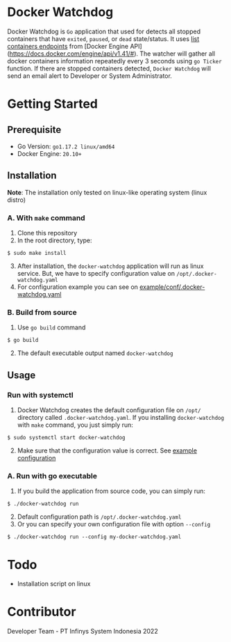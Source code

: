 # Docker Watchdog

Docker Watchdog is `Go` application that used for detects all stopped containers that have `exited`, `paused`, or `dead` state/status.
It uses [list containers endpoints](https://docs.docker.com/engine/api/v1.41/#operation/ContainerList) from
[Docker Engine API] (https://docs.docker.com/engine/api/v1.41/#).
The watcher will gather all docker containers information repeatedly every 3 seconds using `go Ticker` function.
If there are stopped containers detected, `Docker Watchdog` will send an email alert to Developer or System Administrator.

# Getting Started

## Prerequisite
* Go Version: `go1.17.2 linux/amd64`
* Docker Engine: `20.10+`

## Installation

**Note**: The installation only tested on linux-like operating system (linux distro)

### A. With `make` command
1. Clone this repository
2. In the root directory, type:

```shell
$ sudo make install
```
3. After installation, the `docker-watchdog` application will run as linux service. But, we have to specify configuration value
on `/opt/.docker-watchdog.yaml`
4. For configuration example you can see on [example/conf/.docker-watchdog.yaml](./example/conf/.docker-watchdog.example.yaml)

### B. Build from source
1. Use `go build` command

```shell
$ go build
```

2. The default executable output named `docker-watchdog`

## Usage

### Run with systemctl
1. Docker Watchdog creates the default configuration file on `/opt/` directory called `.docker-watchdog.yaml`.
If you installing `docker-watchdog` with `make` command, you just simply run:

```shell
$ sudo systemctl start docker-watchdog
```

2. Make sure that the configuration value is correct. See [example configuration](./example/conf/.docker-watchdog.example.yaml)

### A. Run with go executable

1. If you build the application from source code, you can simply run:

```shell
$ ./docker-watchdog run
```

2. Default configuration path is `/opt/.docker-watchdog.yaml`
3. Or you can specify your own configuration file with option `--config` 

```shell
$ ./docker-watchdog run --config my-docker-watchdog.yaml
```


# Todo

* Installation script on linux

# Contributor

Developer Team - PT Infinys System Indonesia 2022
